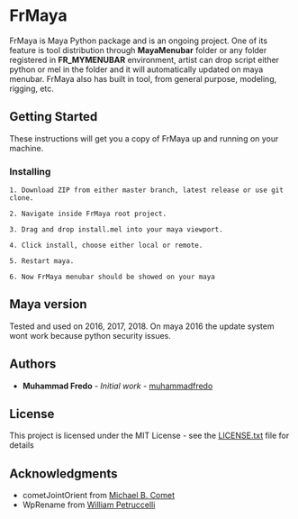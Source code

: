 # FrMaya

FrMaya is Maya Python package and is an ongoing project. 
One of its feature is tool distribution through **MayaMenubar** folder or 
any folder registered in **FR_MYMENUBAR** environment, 
artist can drop script either python or mel in the folder and it will automatically updated on maya menubar. 
FrMaya also has built in tool, from general purpose, modeling, rigging, etc.

## Getting Started

These instructions will get you a copy of FrMaya up and running on your machine.

### Installing

```
1. Download ZIP from either master branch, latest release or use git clone.
```
```
2. Navigate inside FrMaya root project.
```
```
3. Drag and drop install.mel into your maya viewport.
```
```
4. Click install, choose either local or remote.
```
```
5. Restart maya.
```
```
6. Now FrMaya menubar should be showed on your maya
```

## Maya version

Tested and used on 2016, 2017, 2018.
On maya 2016 the update system wont work because python security issues. 

## Authors

* **Muhammad Fredo** - *Initial work* - [muhammadfredo](https://github.com/muhammadfredo)

## License

This project is licensed under the MIT License - see the [LICENSE.txt](LICENSE.txt) file for details

## Acknowledgments

* cometJointOrient from [Michael B. Comet](http://www.comet-cartoons.com/)
* WpRename from [William Petruccelli](https://www.highend3d.com/maya/script/wp-rename-for-maya)
